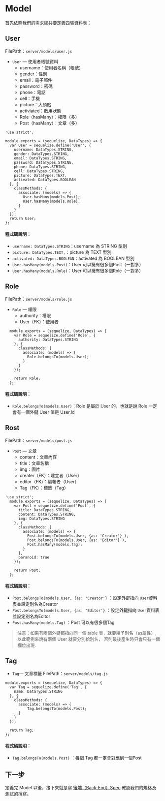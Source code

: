 # Model
首先依照我們的需求總共要定義四張資料表：

## User
FilePath：`server/models/user.js`
* `User` — 使用者帳號資料
  + username：使用者名稱（帳號）
  + gender：性別
  + email：電子郵件
  + password：密碼
  + phone：電話
  + cell：手機
  + picture：大頭貼
  + activiated：啟用狀態
  + Role（hasMany）：權限（多）
  + Post（hasMany）：文章（多）

```
'use strict';

module.exports = (sequelize, DataTypes) => {
  var User = sequelize.define('User', {
    username: DataTypes.STRING,
    gender: DataTypes.STRING,
    email: DataTypes.STRING,
    password: DataTypes.STRING,
    phone: DataTypes.STRING,
    cell: DataTypes.STRING,
    picture: DataTypes.TEXT,
    activated: DataTypes.BOOLEAN
  }, {
    classMethods: {
      associate: (models) => {
        User.hasMany(models.Post);
        User.hasMany(models.Role);
      }
    }
  });
  return User;
};
```
#### 程式碼說明：
* `username: DataTypes.STRING`：username 為 STRING 型別
* `picture: DataTypes.TEXT,`：picture 為 TEXT 型別
* `activated: DataTypes.BOOLEAN`：activated 為 BOOLEAN 型別
* `User.hasMany(models.Post)`：User 可以擁有很多個Post（一對多）
* `User.hasMany(models.Role)`：User 可以擁有很多個Role（一對多）

## Role
FilePath：`server/models/role.js`
* `Role` — 權限
  + authority：權限
  + User（FK）：使用者

```
  module.exports = (sequelize, DataTypes) => {
    var Role = sequelize.define('Role', {
      authority: DataTypes.STRING
    }, {
      classMethods: {
        associate: (models) => {
          Role.belongsTo(models.User);
        }
      }
    });

    return Role;
  };
```
#### 程式碼說明：
* `Role.belongsTo(models.User)`：Role 是屬於 User 的，也就是說 Role 一定會有一個外鍵 User 值是 User.Id

## Rost

FilePath：`server/models/post.js`
* `Post` — 文章
  + content：文章內容
  + title：文章名稱
  + img：圖片
  + creater（FK）：建立者（User）
  + editor（FK）：編輯者（User）
  + Tag（FK）：標籤（Tag）

```
'use strict';
  module.exports = (sequelize, DataTypes) => {
    var Post = sequelize.define('Post', {
      title: DataTypes.STRING,
      content: DataTypes.STRING,
      img: DataTypes.STRING
    }, {
      classMethods: {
        associate: (models) => {
          Post.belongsTo(models.User, {as: 'Creator'} ),
          Post.belongsTo(models.User, {as: 'Editor'} ),
          Post.hasMany(models.Tag);
        }
      },
      paranoid: true
    });

    return Post;
  };
  ```
#### 程式碼說明：
* `Post.belongsTo(models.User, {as: 'Creator'}` ：設定外鍵指向 ```User```資料表並設定別名為Creator
* `Post.belongsTo(models.User, {as: 'Editor'}` ：設定外鍵指向 ```User```資料表並設定別名為Editor
* `Post.hasMany(models.Tag)` ：Post 可以有很多個Tag
> 注意：如果有兩個外鍵都指向同一個 table 表，就要給予別名（as屬性）,以此範例來說有兩個 User 就要分別給別名，
否則最後產生時只會只有一個欄位出現.

## Tag
* `Tag`— 文章標籤
FilePath：`server/models/tag.js`

```
module.exports = (sequelize, DataTypes) => {
  var Tag = sequelize.define('Tag', {
    name: DataTypes.STRING
  }, {
    classMethods: {
      associate: (models) => {
          Tag.belongsTo(models.Post);
      }
    }
  });

  return Tag;
};
```
#### 程式碼說明：
* `Tag.belongsTo(models.Post)` ：每個 Tag 都一定會對應到一個Post

## 下一步
定義完 Model 以後，接下來就是寫 [後端（Back-End）Spec](Spec.md)  確認我們的規格及測試的撰寫。
